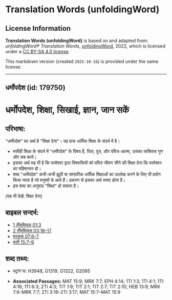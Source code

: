 # Translation Words (unfoldingWord)

## License Information

**Translation Words (unfoldingWord)** is based on and adapted from: _unfoldingWord® Translation Words_, [unfoldingWord](https://unfoldingword.org/utw), 2022, which is licensed under a [CC BY-SA 4.0 license](https://creativecommons.org/licenses/by-sa/4.0/legalcode.en).

This markdown version (created `2025-10-16`) is provided under the same license.



--------------------------------

## धर्मोपदेश (id: 179750)

धर्मोपदेश, शिक्षा, सिखाई, ज्ञान, जान सकें
=========================================

परिभाषा:
--------

“धर्मोपदेश” का अर्थ है "शिक्षा देना"। यह प्रायः धार्मिक शिक्षा के संदर्भ में है।

* मसीही शिक्षा के संदर्भ में “धर्मोपदेश” के विषय हैं, पिता, पुत्र, और पवित्र\-आत्मा, उसका व्यक्तित्व गुण और सब कार्य।
* इसका अर्थ यह भी है कि परमेश्वर द्वारा विश्वासियों को पवित्र जीवन जीने की शिक्षा देना कि परमेश्वर का महिमान्वन हो।
* शब्द "धर्मोपदेश" कभी\-कभी झूठी या सांसारिक धार्मिक शिक्षाओं का उल्लेख करने के लिए भी प्रयोग किया जाता है जो मनुष्यों से आते हैं। प्रकरण से इसका अर्थ स्पष्ट होता है।
* इस शब्द का अनुवाद "शिक्षा" हो सकता है।

(यह भी देखें: शिक्षा देना)

बाइबल सन्दर्भ:
--------------

* [1 तीमुथियुस 01:3](https://ref.ly/1Tim0:0)
* [2 तीमुथियुस 03:16–17](https://ref.ly/2Tim0:0)
* [मरकुस 07:6–7](https://ref.ly/Mark7:6-Mark7:7)
* [मत्ती 15:7–9](https://ref.ly/Matt15:7-Matt15:9)

शब्द तथ्य:
----------

* स्ट्रांग'स: H3948, G1319, G1322, G2085

* **Associated Passages:** MAT 15:9; MRK 7:7; EPH 4:14; 1TI 1:3; 1TI 4:1; 1TI 4:16; 1TI 6:3; 2TI 4:3; TIT 1:9; TIT 2:1; TIT 2:7; TIT 2:10; HEB 13:9; MRK 7:6–MRK 7:7; 2TI 3:16–2TI 3:17; MAT 15:7–MAT 15:9

